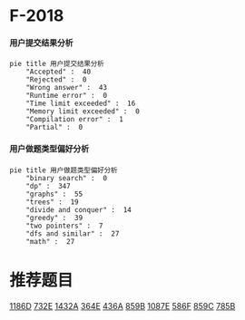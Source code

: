 # F-2018

<!-- tabs:start -->



#### **用户提交结果分析**

```mermaid
pie title 用户提交结果分析
    "Accepted" :  40
    "Rejected" :  0
    "Wrong answer" :  43
    "Runtime error" :  0
    "Time limit exceeded" :  16
    "Memory limit exceeded" :  0
    "Compilation error" :  1
    "Partial" :  0
```

#### **用户做题类型偏好分析**

```mermaid
pie title 用户做题类型偏好分析
    "binary search" :  0
    "dp" :  347
    "graphs" :  55
    "trees" :  19
    "divide and conquer" :  14
    "greedy" :  39
    "two pointers" :  7
    "dfs and similar" :  27
    "math" :  27
```



<!-- tabs:end -->
# 推荐题目
[1186D](https://codeforces.com/contest/1186/problem/D)
[732E](https://codeforces.com/contest/732/problem/E)
[1432A](https://codeforces.com/contest/1432/problem/A)
[364E](https://codeforces.com/contest/364/problem/E)
[436A](https://codeforces.com/contest/436/problem/A)
[859B](https://codeforces.com/contest/859/problem/B)
[1087E](https://codeforces.com/contest/1087/problem/E)
[586F](https://codeforces.com/contest/586/problem/F)
[859C](https://codeforces.com/contest/859/problem/C)
[785B](https://codeforces.com/contest/785/problem/B)
